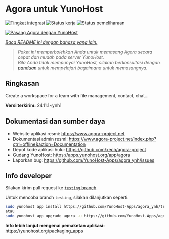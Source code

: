 <!--
N.B.: README ini dibuat secara otomatis oleh <https://github.com/YunoHost/apps/tree/master/tools/readme_generator>
Ini TIDAK boleh diedit dengan tangan.
-->

# Agora untuk YunoHost

[![Tingkat integrasi](https://apps.yunohost.org/badge/integration/agora)](https://ci-apps.yunohost.org/ci/apps/agora/)
![Status kerja](https://apps.yunohost.org/badge/state/agora)
![Status pemeliharaan](https://apps.yunohost.org/badge/maintained/agora)

[![Pasang Agora dengan YunoHost](https://install-app.yunohost.org/install-with-yunohost.svg)](https://install-app.yunohost.org/?app=agora)

*[Baca README ini dengan bahasa yang lain.](./ALL_README.md)*

> *Paket ini memperbolehkan Anda untuk memasang Agora secara cepat dan mudah pada server YunoHost.*  
> *Bila Anda tidak mempunyai YunoHost, silakan berkonsultasi dengan [panduan](https://yunohost.org/install) untuk mempelajari bagaimana untuk memasangnya.*

## Ringkasan

Create a workspace for a team with file management, contact, chat...

**Versi terkirim:** 24.11.1~ynh1
## Dokumentasi dan sumber daya

- Website aplikasi resmi: <https://www.agora-project.net>
- Dokumentasi admin resmi: <https://www.agora-project.net/index.php?ctrl=offline&action=Documentation>
- Depot kode aplikasi hulu: <https://github.com/xech/agora-project>
- Gudang YunoHost: <https://apps.yunohost.org/app/agora>
- Laporkan bug: <https://github.com/YunoHost-Apps/agora_ynh/issues>

## Info developer

Silakan kirim pull request ke [`testing` branch](https://github.com/YunoHost-Apps/agora_ynh/tree/testing).

Untuk mencoba branch `testing`, silakan dilanjutkan seperti:

```bash
sudo yunohost app install https://github.com/YunoHost-Apps/agora_ynh/tree/testing --debug
atau
sudo yunohost app upgrade agora -u https://github.com/YunoHost-Apps/agora_ynh/tree/testing --debug
```

**Info lebih lanjut mengenai pemaketan aplikasi:** <https://yunohost.org/packaging_apps>
